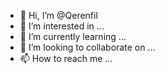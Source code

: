 - 👋 Hi, I’m @Qerenfil
- 👀 I’m interested in ...
- 🌱 I’m currently learning ...
- 💞️ I’m looking to collaborate on ...
- 📫 How to reach me ...

<!---
Qerenfil/Qerenfil is a ✨ special ✨ repository because its `README.md` (this file) appears on your GitHub profile.
You can click the Preview link to take a look at your changes.
--->
